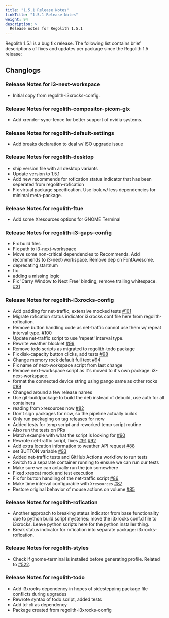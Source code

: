 ```yaml
---
title: "1.5.1 Release Notes"
linkTitle: "1.5.1 Release Notes"
weight: 94
description: >
  Release notes for Regolith 1.5.1
---
```


Regolith 1.5.1 is a bug fix release. The following list contains brief descriptions of fixes and updates per package since the Regolith 1.5 release:

## Changlogs

### Release Notes for i3-next-workspace

- Initial copy from regolith-i3xrocks-config.

### Release Notes for regolith-compositor-picom-glx

- Add xrender-sync-fence for better support of nvidia systems.

### Release Notes for regolith-default-settings

- Add breaks declaration to deal w/ ISO upgrade issue

### Release Notes for regolith-desktop

- ship version file with all desktop variants
- Update version to 1.5.1
- Add new recommends for rofication status indicator that has been seperated from regolith-rofication
- Fix virtual package specification. Use look w/ less dependencies for minimal meta-package.

### Release Notes for regolith-ftue

- Add some Xresources options for GNOME Terminal

### Release Notes for regolith-i3-gaps-config

- Fix build files
- Fix path to i3-next-workspace
- Move some non-critical dependencies to Recommends. Add recommends to i3-next-workspace. Remove dep on FontAwesome.
- deprecating startnum
- fix
- adding a missing logic
- Fix 'Carry Window to Next Free' binding, remove trailing whitespace. [#31](https://github.com/regolith-linux/regolith-i3-gaps-config/issues/31)

### Release Notes for regolith-i3xrocks-config

- Add padding for net-traffic, extensive mocked tests [#101](https://github.com/regolith-linux/regolith-i3xrocks-config/issues/101)
- Migrate rofication status indicator i3xrocks conf file here from regolith-rofication.
- Remove button handling code as net-traffic cannot use them w/ repeat interval type. [#100](https://github.com/regolith-linux/regolith-i3xrocks-config/issues/100)
- Update net-traffic script to use 'repeat' interval type.
- Rewrite weather blocklet [#96](https://github.com/regolith-linux/regolith-i3xrocks-config/issues/96)
- Remove todo scripts as migrated to regolith-todo package
- Fix disk-capacity button clicks, add tests [#98](https://github.com/regolith-linux/regolith-i3xrocks-config/issues/98)
- Change memory rock default full text [#94](https://github.com/regolith-linux/regolith-i3xrocks-config/isssues/94)
- Fix name of next-workspace script from last change
- Remove next-workspace script as it's moved to it's own package: i3-next-workspace.
- format the connected device string using pango same as other rocks [#89](https://github.com/regolith-linux/regolith-i3xrocks-config/issues/89)
- Changed around a few release names
- Use git-buildpackage to build the deb instead of debuild, use auth for all containers
- reading from xresources now [#82](https://github.com/regolith-linux/regolith-i3xrocks-config/issues/82)
- Don't sign packages for now, so the pipeline actually builds
- Only run packaging on tag releases for now
- Added tests for temp script and reworked temp script routine
- Also run the tests on PRs
- Match example with what the script is looking for [#90](https://github.com/regolith-linux/regolith-i3xrocks-config/issues/90)
- Rewrote net-traffic script, fixes [#91](https://github.com/regolith-linux/regolith-i3xrocks-config/issues/91) [#92](https://github.com/regolith-linux/regolith-i3xrocks-config/issues/92)
- Add extra location information to weather API request [#88](https://github.com/regolith-linux/regolith-i3xrocks-config/issues/88)
- set BUTTON variable [#93](https://github.com/regolith-linux/regolith-i3xrocks-config/issues/93)
- Added net-traffic tests and GitHub Actions workflow to run tests
- Switch to a separate container running to ensure we can run our tests
- Make sure we can actually run the job somewhere
- Fixed xrescat mock and test execution
- Fix for button handling of the net-traffic script [#86](https://github.com/regolith-linux/regolith-i3xrocks-config/issues/86)
- Make time interval configurable with `Xresources` [#87](https://github.com/regolith-linux/regolith-i3xrocks-config/issues/87)
- Restore original behavior of mouse actions on volume [#85](https://github.com/regolith-linux/regolith-i3xrocks-config/issues/85)

### Release Notes for regolith-rofication

- Another approach to breaking status indicator from base functionality due to python build script mysteries: move the i3xrocks conf.d file to i3xrocks. Leave python scripts here for the python installer thing.
- Break status indicator for rofication into separate package: i3xrocks-rofication.

### Release Notes for regolith-styles

- Check if gnome-terminal is installed before generating profile. Related to [#522](https://github.com/regolith-linux/regolith-desktop/issues/522).

### Release Notes for regolith-todo

- Add i3xrocks dependency in hopes of sidestepping package file conflicts during upgrades
- Rewrote syntax of todo script, added tests
- Add td-cli as dependency
- Package created from regolith-i3xrocks-config
